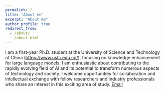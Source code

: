 ```yaml
---
permalink: /
title: "About me"
excerpt: "About me"
author_profile: true
redirect_from: 
  - /about/
  - /about.html
---
```


I am a first-year Ph.D. student at the University of Science and Technology of China (https://www.ustc.edu.cn/), focusing on knowledge enhancement for large language models. I am enthusiastic about contributing to the rapidly evolving field of AI and its potential to transform numerous aspects of technology and society. I welcome opportunities for collaboration and intellectual exchange with fellow researchers and industry professionals who share an interest in this exciting area of study.
[Email](jlliang@mail.ustc.edu.cn)
